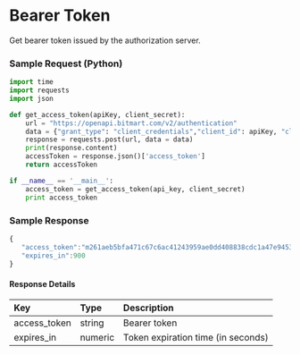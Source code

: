 # Bearer Token

Get bearer token issued by the authorization server.

### Sample Request \(Python\)

```py
import time
import requests
import json

def get_access_token(apiKey, client_secret):
    url = "https://openapi.bitmart.com/v2/authentication"
    data = {"grant_type": "client_credentials","client_id": apiKey, "client_secret": client_secret}
    response = requests.post(url, data = data)
    print(response.content)
    accessToken = response.json()['access_token']
    return accessToken

if __name__ == '__main__':
    access_token = get_access_token(api_key, client_secret)
    print access_token

```


### Sample Response
```js
{
   "access_token":"m261aeb5bfa471c67c6ac41243959ae0dd408838cdc1a47e945305dd558e2fa78",
   "expires_in":900
}
```

#### Response Details

| Key | Type | Description |
| :--- | :--- | :--- |
| access_token | string | Bearer token |
| expires_in | numeric | Token expiration time (in seconds) |





